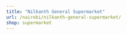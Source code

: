 ```yaml
---
title: "Nilkanth General Supermarket"
url: /nairobi/nilkanth-general-supermarket/
shop: supermarket
---
```

